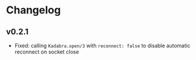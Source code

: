 # Changelog

## v0.2.1
- Fixed: calling `Kadabra.open/3` with `reconnect: false` to disable automatic reconnect on socket close

